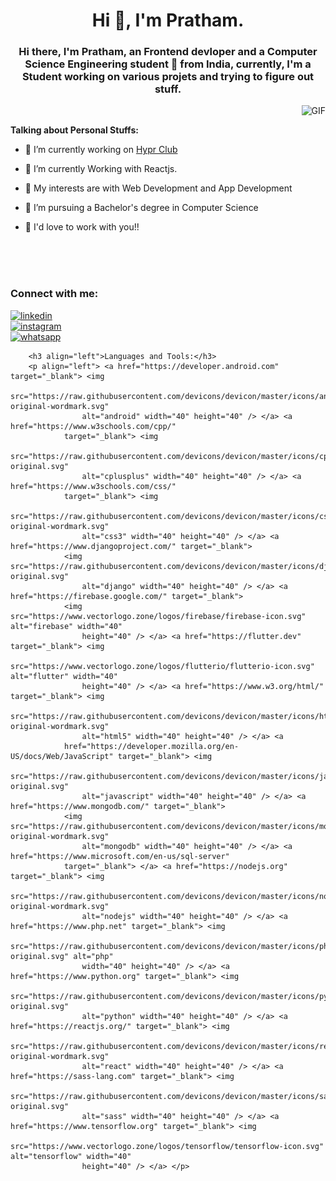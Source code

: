 <h1 align="center">Hi 👋, I'm Pratham.</h1>
<h3 align="center">Hi there, I'm Pratham, an Frontend devloper and a Computer Science Engineering student 🚀 from
    India, currently, I'm a Student working on various projets and trying to figure out stuff.</h3>

<a target="blank" rel="noopener noreferrer"
    href="https://camo.githubusercontent.com/bb27b9c1df90df738e91a54665d3adb08f60583fad2f266ffbde14508e6dc918/68747470733a2f2f692e70696e696d672e636f6d2f6f726967696e616c732f65342f32362f37302f65343236373032656466383734623138316163656431653266613563366364652e676966">
    <img align="right" alt="GIF"
        src="https://camo.githubusercontent.com/bb27b9c1df90df738e91a54665d3adb08f60583fad2f266ffbde14508e6dc918/68747470733a2f2f692e70696e696d672e636f6d2f6f726967696e616c732f65342f32362f37302f65343236373032656466383734623138316163656431653266613563366364652e676966"
        data-canonical-src="https://i.pinimg.com/originals/e4/26/70/e426702edf874b181aced1e2fa5c6cde.gif"
        style="max-width:100%;">

</a>
<br>
<p>
    <strong>Talking about Personal Stuffs:</strong>
</p>



- 🔭 I’m currently working on [Hypr Club](https://hyprclub.com/)

- 🌱 I’m currently Working with Reactjs.

- 🤔 My interests are with Web Development and App Development

- 💼 I’m pursuing a Bachelor's degree in Computer Science

- 💬 I'd love to work with you!!
<br>

<br>

<br>
<h3 align="left">Connect with me:</h3>
<p align="left">
    </a>
    <a href="https://drive.google.com/file/d/1pnnsvZev3c2l3PGn53_StfpScDVyBp6K/view?usp=sharing" rel="nofollow">
        <a href="https://www.linkedin.com/in/pratham-sharma-9a15271b7/" rel="nofollow">
            <img align="left" alt width="22px"
                src="https://camo.githubusercontent.com/d659d2bac00c01b42bffbae84bdc121e828b8fecd5b4949ffa2575f5d9e4a371/68747470733a2f2f63646e2e6a7364656c6976722e6e65742f6e706d2f73696d706c652d69636f6e734076332f69636f6e732f6c696e6b6564696e2e737667"
                data-canonical-src="https://cdn.jsdelivr.net/npm/simple-icons@v3/icons/linkedin.svg"
                style="max-width:100%;">
        </a>
        <a href="https://www.linkedin.com/in/pratham-sharma-9a15271b7/" ref="nofollow">
            <img src="https://camo.githubusercontent.com/b6971a4af903a7270ef9d19766473b9b42b00c182539218959c2e80657da63d1/68747470733a2f2f696d672e736869656c64732e696f2f776562736974653f6c6162656c3d4c696e6b6564696e267374796c653d666f722d7468652d62616467652675726c3d68747470732533412532462532466c696e6b6564696e2e636f6d"
                alt="linkedin"
                data-canonical-src="https://img.shields.io/website?label=Linkedin&style=for-the-badge&url=https%3A%2F%2Flinkedin.com"
                style="max-width:100%;">
        </a>
        <br>
        <a href="https://www.instagram.com/pratham__1510/" rel="nofollow">
            <img align="left" alt width="22px"
                src="https://camo.githubusercontent.com/c80f9763ed06d4ab9fbcc1a74b8b74cd95e4c7f82d3f1f70233994f236a0faeb/68747470733a2f2f63646e2e6a7364656c6976722e6e65742f6e706d2f73696d706c652d69636f6e734076332f69636f6e732f696e7374616772616d2e737667"
                data-canonical-src="https://cdn.jsdelivr.net/npm/simple-icons@v3/icons/instagram.svg"
                style="max-width:100%;">
        </a>
        <a href="https://www.instagram.com/pratham__1510/" rel="nofollow">
            <img src="https://camo.githubusercontent.com/9048f4efad5c25a663142d85799ae46dd2df702ecf68c44006825a7bf26de977/68747470733a2f2f696d672e736869656c64732e696f2f776562736974653f6c6162656c3d496e7374616772616d267374796c653d666f722d7468652d62616467652675726c3d6874747073253341253246253246696e7374616772616d2e636f6d"
                alt="instagram"
                data-canonical-src="https://img.shields.io/website?label=Instagram&style=for-the-badge&url=https%3A%2F%2Finstagram.com"
                style="max-width:100%;">
        </a>
        <br>
        <a href="https://wa.me/9821749038" rel="nofollow">
            <img align="left" alt width="22px"
                src="https://camo.githubusercontent.com/54d963d2edf72319b1090a734baf6bcbe792b9d6559e9a829ee9147e2a3e2f85/68747470733a2f2f63646e2e6a7364656c6976722e6e65742f6e706d2f73696d706c652d69636f6e734076332f69636f6e732f77686174736170702e737667"
                data-canonical-src="https://cdn.jsdelivr.net/npm/simple-icons@v3/icons/whatsapp.svg"
                style="max-width:100%;">
        </a>
        <a href="https://wa.me/9821749038" rel="nofollow">
            <img src="https://camo.githubusercontent.com/2ce1129f67ce3732fe91b4e99cf9cf21c38d7cd3c8a1174fcd4e707825ee47be/68747470733a2f2f696d672e736869656c64732e696f2f776562736974653f6c6162656c3d5768617473617070267374796c653d666f722d7468652d62616467652675726c3d687474707325334125324625324677686174736170702e636f6d"
                alt="whatsapp"
                data-canonical-src="https://img.shields.io/website?label=Whatsapp&style=for-the-badge&url=https%3A%2F%2Fwhatsapp.com"
                style="max-width:100%;">
        </a>


        <h3 align="left">Languages and Tools:</h3>
        <p align="left"> <a href="https://developer.android.com" target="_blank"> <img
                    src="https://raw.githubusercontent.com/devicons/devicon/master/icons/android/android-original-wordmark.svg"
                    alt="android" width="40" height="40" /> </a> <a href="https://www.w3schools.com/cpp/"
                target="_blank"> <img
                    src="https://raw.githubusercontent.com/devicons/devicon/master/icons/cplusplus/cplusplus-original.svg"
                    alt="cplusplus" width="40" height="40" /> </a> <a href="https://www.w3schools.com/css/"
                target="_blank"> <img
                    src="https://raw.githubusercontent.com/devicons/devicon/master/icons/css3/css3-original-wordmark.svg"
                    alt="css3" width="40" height="40" /> </a> <a href="https://www.djangoproject.com/" target="_blank">
                <img src="https://raw.githubusercontent.com/devicons/devicon/master/icons/django/django-original.svg"
                    alt="django" width="40" height="40" /> </a> <a href="https://firebase.google.com/" target="_blank">
                <img src="https://www.vectorlogo.zone/logos/firebase/firebase-icon.svg" alt="firebase" width="40"
                    height="40" /> </a> <a href="https://flutter.dev" target="_blank"> <img
                    src="https://www.vectorlogo.zone/logos/flutterio/flutterio-icon.svg" alt="flutter" width="40"
                    height="40" /> </a> <a href="https://www.w3.org/html/" target="_blank"> <img
                    src="https://raw.githubusercontent.com/devicons/devicon/master/icons/html5/html5-original-wordmark.svg"
                    alt="html5" width="40" height="40" /> </a> <a
                href="https://developer.mozilla.org/en-US/docs/Web/JavaScript" target="_blank"> <img
                    src="https://raw.githubusercontent.com/devicons/devicon/master/icons/javascript/javascript-original.svg"
                    alt="javascript" width="40" height="40" /> </a> <a href="https://www.mongodb.com/" target="_blank">
                <img src="https://raw.githubusercontent.com/devicons/devicon/master/icons/mongodb/mongodb-original-wordmark.svg"
                    alt="mongodb" width="40" height="40" /> </a> <a href="https://www.microsoft.com/en-us/sql-server"
                target="_blank"> </a> <a href="https://nodejs.org" target="_blank"> <img
                    src="https://raw.githubusercontent.com/devicons/devicon/master/icons/nodejs/nodejs-original-wordmark.svg"
                    alt="nodejs" width="40" height="40" /> </a> <a href="https://www.php.net" target="_blank"> <img
                    src="https://raw.githubusercontent.com/devicons/devicon/master/icons/php/php-original.svg" alt="php"
                    width="40" height="40" /> </a> <a href="https://www.python.org" target="_blank"> <img
                    src="https://raw.githubusercontent.com/devicons/devicon/master/icons/python/python-original.svg"
                    alt="python" width="40" height="40" /> </a> <a href="https://reactjs.org/" target="_blank"> <img
                    src="https://raw.githubusercontent.com/devicons/devicon/master/icons/react/react-original-wordmark.svg"
                    alt="react" width="40" height="40" /> </a> <a href="https://sass-lang.com" target="_blank"> <img
                    src="https://raw.githubusercontent.com/devicons/devicon/master/icons/sass/sass-original.svg"
                    alt="sass" width="40" height="40" /> </a> <a href="https://www.tensorflow.org" target="_blank"> <img
                    src="https://www.vectorlogo.zone/logos/tensorflow/tensorflow-icon.svg" alt="tensorflow" width="40"
                    height="40" /> </a> </p>
